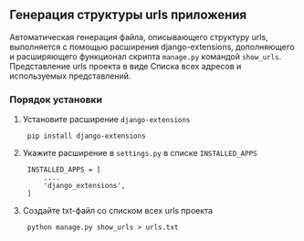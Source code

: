 ## Генерация структуры urls приложения

Автоматическая генерация файла, описывающего структуру urls, выполняется с помощью расширения django-extensions,
дополняющего и расширяющего функционал скрипта `manage.py` командой `show_urls`. 
Представление urls проекта в виде 
Списка всех адресов и используемых представлений.

### Порядок установки
1. Установите расширение `django-extensions`

        pip install django-extensions

2. Укажите расширение в `settings.py` в списке `INSTALLED_APPS`

        INSTALLED_APPS = [
            ....
            'django_extensions',
        ]

3. Создайте txt-файл со списком всех urls проекта 

        python manage.py show_urls > urls.txt


